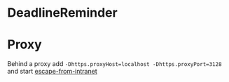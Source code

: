 DeadlineReminder
================

# Proxy
Behind a proxy add `-Dhttps.proxyHost=localhost -Dhttps.proxyPort=3128` and start
[escape-from-intranet](https://github.com/quaddy-services/escape-from-intranet/releases)